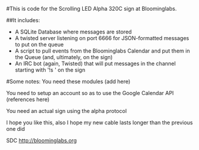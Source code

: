 #This is code for the Scrolling LED Alpha 320C sign at Bloominglabs.

##It includes:
* A SQLite Database where messages are stored
* A twisted server listening on port 6666 for JSON-formatted messages to put on the queue
* A script to pull events from the Bloominglabs Calendar and put them in the Queue (and, ultimately, on the sign)
* An IRC bot (again, Twisted) that will put messages in the channel starting with '!s ' on the sign

#Some notes:
You need these modules
(add here)

You need to setup an account so as to use the Google Calendar API
(references here)

You need an actual sign using the alpha protocol

I hope you like this, also I hope my new cable lasts longer than the previous one did

SDC
http://bloominglabs.org
